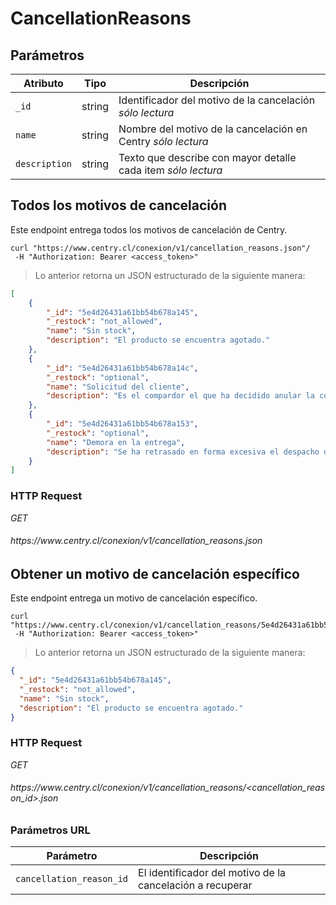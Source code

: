 # CancellationReasons

## Parámetros

Atributo      | Tipo    | Descripción                                                                            
------------- | ------- | -----------
`_id`         | string  | Identificador del motivo de la cancelación <i class="label label-info">sólo lectura</i>
`name`        | string  | Nombre del motivo de la cancelación en Centry <i class="label label-info">sólo lectura</i>
`description` | string  | Texto que describe con mayor detalle cada item <i class="label label-info">sólo lectura</i>

## Todos los motivos de cancelación

Este endpoint entrega todos los motivos de cancelación de Centry.

```shell
curl "https://www.centry.cl/conexion/v1/cancellation_reasons.json"/
 -H "Authorization: Bearer <access_token>"
```

> Lo anterior retorna un JSON estructurado de la siguiente manera:

```json
[
    {
        "_id": "5e4d26431a61bb54b678a145",
        "_restock": "not_allowed",
        "name": "Sin stock",
        "description": "El producto se encuentra agotado."
    },
    {
        "_id": "5e4d26431a61bb54b678a14c",
        "_restock": "optional",
        "name": "Solicitud del cliente",
        "description": "Es el compardor el que ha decidido anular la compra"
    },
    {
        "_id": "5e4d26431a61bb54b678a153",
        "_restock": "optional",
        "name": "Demora en la entrega",
        "description": "Se ha retrasado en forma excesiva el despacho del pedido"
    }
]
```

### HTTP Request

<div class="api-endpoint">
  <div class="endpoint-data">
    <i class="label label-get">GET</i>
    <h6> https://www.centry.cl/conexion/v1/cancellation_reasons.json </h6>
  </div>
</div>

## Obtener un motivo de cancelación específico

Este endpoint entrega un motivo de cancelación específico.

```shell
curl "https://www.centry.cl/conexion/v1/cancellation_reasons/5e4d26431a61bb54b678a145.json"/
 -H "Authorization: Bearer <access_token>"
```

> Lo anterior retorna un JSON estructurado de la siguiente manera:

```json
{
  "_id": "5e4d26431a61bb54b678a145",
  "_restock": "not_allowed",
  "name": "Sin stock",
  "description": "El producto se encuentra agotado."
}
```

### HTTP Request

<div class="api-endpoint">
  <div class="endpoint-data">
    <i class="label label-get">GET</i>
    <h6> https://www.centry.cl/conexion/v1/cancellation_reasons/&lt;cancellation_reason_id&gt;.json </h6>
  </div>
</div>

### Parámetros URL

Parámetro                | Descripción
------------------------ | -----------
`cancellation_reason_id` | El identificador del motivo de la cancelación a recuperar
